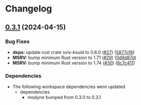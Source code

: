 # Changelog

## [0.3.1](https://github.com/neoeinstein/modyne/compare/dynamodb-book-ch20-bigtimedeals-v0.3.0...dynamodb-book-ch20-bigtimedeals-v0.3.1) (2024-04-15)


### Bug Fixes

* **deps:** update rust crate svix-ksuid to 0.8.0 ([#27](https://github.com/neoeinstein/modyne/issues/27)) ([5877cf6](https://github.com/neoeinstein/modyne/commit/5877cf68fd246538db2baebf97db681b2f1961d7))
* **MSRV:** bump minimum Rust version to 1.71 ([#29](https://github.com/neoeinstein/modyne/issues/29)) ([0d9d87d](https://github.com/neoeinstein/modyne/commit/0d9d87d10a293790688894630656ada41db9d992))
* **MSRV:** bump minimum Rust version to 1.74 ([#30](https://github.com/neoeinstein/modyne/issues/30)) ([6c7c411](https://github.com/neoeinstein/modyne/commit/6c7c411a70d2991b0a18d37ddfed71f867f880ee))


### Dependencies

* The following workspace dependencies were updated
  * dependencies
    * modyne bumped from 0.3.0 to 0.3.1
